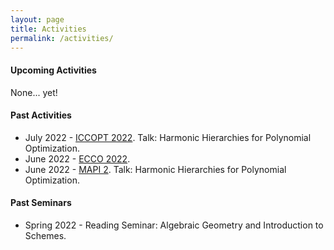 ```yaml
---
layout: page
title: Activities
permalink: /activities/
---
```


<h4><strong> Upcoming Activities </strong> </h4>

None... yet!


<h4><strong> Past Activities </strong> </h4>

<ul>
  <li>July 2022 - <a href="https://iccopt2022.lehigh.edu">ICCOPT 2022</a>. Talk: Harmonic Hierarchies for Polynomial Optimization.</li>
  <li>June 2022 - <a href="https://ecco2022.combinatoria.co">ECCO 2022</a>.</li> 
  <li>June 2022 - <a href="https://scm.org.co/mapi-2/">MAPI 2</a>. Talk: Harmonic Hierarchies for Polynomial Optimization.</li>
</ul>

<h4><strong> Past Seminars </strong> </h4>

<ul>
  <li>Spring 2022 - Reading Seminar: Algebraic Geometry and Introduction to Schemes.</li>
</ul>

